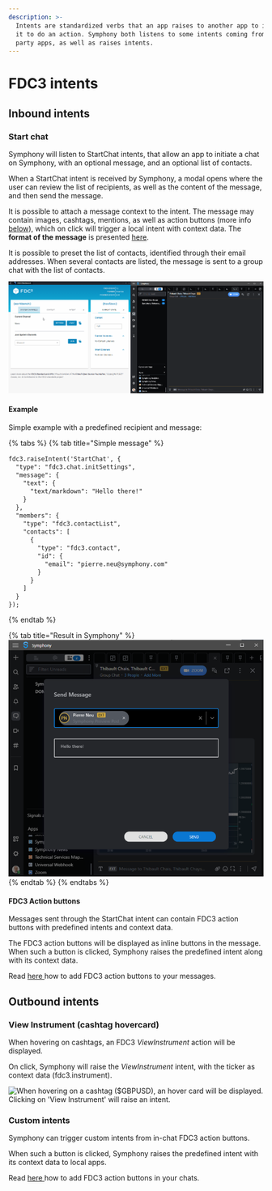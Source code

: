 ```yaml
---
description: >-
  Intents are standardized verbs that an app raises to another app to instruct
  it to do an action. Symphony both listens to some intents coming from third
  party apps, as well as raises intents.
---
```


# FDC3 intents

## Inbound intents

### Start chat

Symphony will listen to StartChat intents, that allow an app to initiate a chat on Symphony, with an optional message, and an optional list of contacts.&#x20;

When a StartChat intent is received by Symphony, a modal opens where the user can review the list of recipients, as well as the content of the message, and then send the message.

It is possible to attach a message context to the intent. The message may contain images, cashtags, mentions, as well as action buttons (more info [below](./#fdc3-action-buttons)), which on click will trigger a local intent with context data. The **format of the message** is presented [here](message-format.md).

It is possible to preset the list of contacts, identified through their email addresses. When several contacts are listed, the message is sent to a group chat with the list of contacts.

![Testing the StartChat intent, using the FDC3 Workbench.](../../../.gitbook/assets/Animation.gif)

#### Example

Simple example with a predefined recipient and message:

{% tabs %}
{% tab title="Simple message" %}
```
fdc3.raiseIntent('StartChat', {
  "type": "fdc3.chat.initSettings",
  "message": {
    "text": {
      "text/markdown": "Hello there!"
    }
  },
  "members": {
    "type": "fdc3.contactList",
    "contacts": [
      {
        "type": "fdc3.contact",
        "id": {
          "email": "pierre.neu@symphony.com"
        }
      }
    ]
  }
});
```
{% endtab %}

{% tab title="Result in Symphony" %}
![](<../../../.gitbook/assets/image (4).png>)
{% endtab %}
{% endtabs %}

#### FDC3 Action buttons

Messages sent through the StartChat intent can contain FDC3 action buttons with predefined intents and context data.

The FDC3 action buttons will be displayed as inline buttons in the message. When such a button is clicked, Symphony raises the predefined intent along with its context data.&#x20;

Read [here ](message-format.md)how to add FDC3 action buttons to your messages.

## **Outbound intents**

### **View Instrument (cashtag hovercard)**&#x20;

When hovering on cashtags, an FDC3 _ViewInstrument_ action will be displayed.&#x20;

On click, Symphony will raise the _ViewInstrument_ intent, with the ticker as context data (fdc3.instrument).

![When hovering on a cashtag ($GBPUSD), an hover card will be displayed. Clicking on 'View Instrument' will raise an intent.](https://3306294353-files.gitbook.io/\~/files/v0/b/gitbook-x-prod.appspot.com/o/spaces%2FjdueX6WkTUFwlOWFEXjw%2Fuploads%2FeJ4XIKR1ODYCaQk8V4rq%2FScreenshot%202022-05-06%20170043.png?alt=media\&token=f2d680e1-88ce-405b-8dfc-f3836c184847)

### **Custom intents**

Symphony can trigger custom intents from in-chat FDC3 action buttons.&#x20;

When such a button is clicked, Symphony raises the predefined intent with its context data to local apps.

Read [here ](message-format.md)how to add FDC3 action buttons in your chats.

